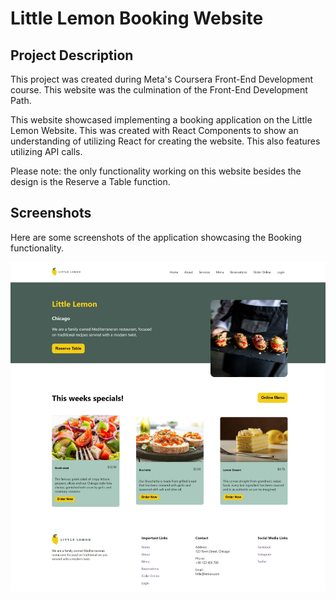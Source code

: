 # Little Lemon Booking Website

## Project Description

This project was created during Meta's Coursera Front-End Development course. This website was the culmination of the Front-End Development Path.

This website showcased implementing a booking application on the Little Lemon Website. This was created with React Components to show an understanding of utilizing React for creating the website. This also features utilizing API calls.

Please note: the only functionality working on this website besides the design is the Reserve a Table function.

## Screenshots

Here are some screenshots of the application showcasing the Booking functionality.

![little lemon website table booking](/src/images/github-cover.png)
